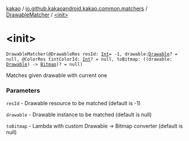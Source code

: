 [kakao](../../index.md) / [io.github.kakaoandroid.kakao.common.matchers](../index.md) / [DrawableMatcher](index.md) / [&lt;init&gt;](./-init-.md)

# &lt;init&gt;

`DrawableMatcher(@DrawableRes resId: `[`Int`](https://kotlinlang.org/api/latest/jvm/stdlib/kotlin/-int/index.html)` = -1, drawable: `[`Drawable`](https://developer.android.com/reference/android/graphics/drawable/Drawable.html)`? = null, @ColorRes tintColorId: `[`Int`](https://kotlinlang.org/api/latest/jvm/stdlib/kotlin/-int/index.html)`? = null, toBitmap: ((drawable: `[`Drawable`](https://developer.android.com/reference/android/graphics/drawable/Drawable.html)`) -> `[`Bitmap`](https://developer.android.com/reference/android/graphics/Bitmap.html)`)? = null)`

Matches given drawable with current one

### Parameters

`resId` - Drawable resource to be matched (default is -1)

`drawable` - Drawable instance to be matched (default is null)

`toBitmap` - Lambda with custom Drawable -&gt; Bitmap converter (default is null)